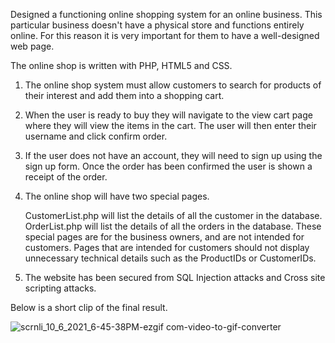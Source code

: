 Designed a functioning online shopping system for an online business. This particular business doesn't have a physical store and functions entirely online. For this reason it is very important for them to have a well-designed web page.

The online shop is written with PHP, HTML5 and CSS.

1. The online shop system must allow customers to search for products of their interest and add them into a shopping cart.
2. When the user is ready to buy they will navigate to the view cart page where they will view the items in the cart. The user will then enter their username and click confirm order.
3. If the user does not have an account, they will need to sign up using the sign up form. Once the order has been confirmed the user is shown a receipt of the order.
4. The online shop will have two special pages.
   
      CustomerList.php will list the details of all the customer in the database. OrderList.php will list the details of all the orders in the database.
      These special pages are for the business owners, and are not intended for customers.
      Pages that are intended for customers should not display unnecessary technical details such as the ProductIDs or CustomerIDs.

5. The website has been secured from SQL Injection attacks and Cross site scripting attacks.

Below is a short clip of the final result.

![scrnli_10_6_2021_6-45-38PM-ezgif com-video-to-gif-converter](https://github.com/Joseph011996/Web_Development_Project/assets/164282854/d62d3545-9ba5-41fa-b66c-ca74fca030b5)
